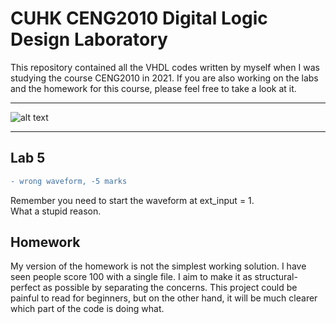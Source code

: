 # CUHK CENG2010 Digital Logic Design Laboratory  


This repository contained all the VHDL codes written by myself when I was studying the course CENG2010 in 2021. If you are also working on the labs and the homework for this course, please feel free to take a look at it.  


---


![alt text](https://i.imgur.com/RNjXEWt.jpg)  


---


## Lab 5


```diff
- wrong waveform, -5 marks  
```


Remember you need to start the waveform at ext_input = 1.  
What a stupid reason.  


## Homework

My version of the homework is not the simplest working solution. I have seen people score 100 with a single file. I aim to make it as structural-perfect as possible by separating the concerns. This project could be painful to read for beginners, but on the other hand, it will be much clearer which part of the code is doing what.
